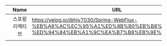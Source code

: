 
|     |      Name       | URL                                                                                                                         |     |
| --- |:---------------:| --------------------------------------------------------------------------------------------------------------------------- | --- |
|     | 스프링 리액티브 | https://velog.io/@hiy7030/Spring-WebFlux-%EB%A6%AC%EC%95%A1%ED%8B%B0%EB%B8%8C-%ED%94%84%EB%A1%9C%EA%B7%B8%EB%9E%98%EB%B0%8D |     |
|     |                 |                                                                                                                             |     |

